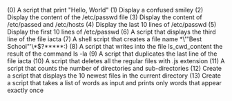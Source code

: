 (0) A script that print "Hello, World"
(1) Display a confused smiley
(2) Display the content of the /etc/passwd file
(3) Display the content of /etc/passed and /etc/hosts
(4) Display the last 10 lines of /etc/passwd
(5) Display the first 10 lines of /etc/passwd
(6) A script that displays the third line of the file iacta
(7) A shell script that creates a file name \*\\'"Best School"\'\\*$\?\*\*\*\*\*:)
(8) A script that writes into the file ls_cwd_content the result of the command ls -la
(9) A script that duplicates the last line of the file iacta
(10) A script that deletes all the regular files with .js extension
(11) A script that counts the number of directories and sub-directories
(12) Create a script that displays the 10 newest files in the current directory
(13) Create a script that takes a list of words as input and prints only words that appear exactly once  
